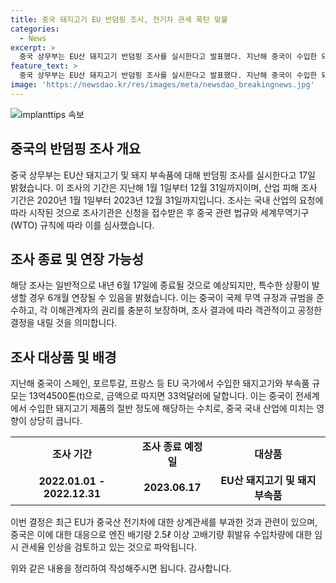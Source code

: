```yaml
---
title: 중국 돼지고기 EU 반덤핑 조사, 전기차 관세 폭탄 맞불
categories:
  - News
excerpt: >
  중국 상무부는 EU산 돼지고기 반덤핑 조사를 실시한다고 발표했다. 지난해 중국이 수입한 돼지고기와 부속품은 13억4500톤으로, 33억달러에 달한다. 조사는 내년 6월 17일 종료될 예정이지만 필요시 6개월 연장될 수 있다. 상무부는 조사 결과에 따라 공정한 결정을 내리겠다고 밝혔으며, 이 결정은 EU의 중국산 전기차 관세에 대응하는 것으로 풀이된다.
feature_text: >
  중국 상무부는 EU산 돼지고기 반덤핑 조사를 실시한다고 발표했다. 지난해 중국이 수입한 돼지고기와 부속품은 13억4500톤으로, 33억달러에 달한다. 조사는 내년 6월 17일 종료될 예정이지만 필요시 6개월 연장될 수 있다. 상무부는 조사 결과에 따라 공정한 결정을 내리겠다고 밝혔으며, 이 결정은 EU의 중국산 전기차 관세에 대응하는 것으로 풀이된다.
image: 'https://newsdao.kr/res/images/meta/newsdao_breakingnews.jpg'
---
```


<p><img src="https://newsdao.kr/res/images/meta/newsdao_breakingnews.jpg" alt="implanttips 속보" /></p>

<h2 data-ke-size="size26">중국의 반덤핑 조사 개요</h2>

<p data-ke-size="size16">중국 상무부는 EU산 돼지고기 및 돼지 부속품에 대해 반덤핑 조사를 실시한다고 17일 밝혔습니다. 이 조사의 기간은 지난해 1월 1일부터 12월 31일까지이며, 산업 피해 조사 기간은 2020년 1월 1일부터 2023년 12월 31일까지입니다. 조사는 국내 산업의 요청에 따라 시작된 것으로 조사기관은 신청을 접수받은 후 중국 관련 법규와 세계무역기구(WTO) 규칙에 따라 이를 심사했습니다.</p>

<h2 data-ke-size="size26">조사 종료 및 연장 가능성</h2>

<p data-ke-size="size16">해당 조사는 일반적으로 내년 6월 17일에 종료될 것으로 예상되지만, 특수한 상황이 발생할 경우 6개월 연장될 수 있음을 밝혔습니다. 이는 중국이 국제 무역 규정과 규범을 준수하고, 각 이해관계자의 권리를 충분히 보장하며, 조사 결과에 따라 객관적이고 공정한 결정을 내릴 것을 의미합니다.</p>

<h2 data-ke-size="size26">조사 대상품 및 배경</h2>

<p data-ke-size="size16">지난해 중국이 스페인, 포르투갈, 프랑스 등 EU 국가에서 수입한 돼지고기와 부속품 규모는 13억4500톤(t)으로, 금액으로 따지면 33억달러에 달합니다. 이는 중국이 전세계에서 수입한 돼지고기 제품의 절반 정도에 해당하는 수치로, 중국 국내 산업에 미치는 영향이 상당히 큽니다.</p>

<table>
    <tr>
        <td style="text-align: center; height: 17px;"><b>조사 기간</b></td>
        <td style="text-align: center; height: 17px;"><b>조사 종료 예정일</b></td>
        <td style="text-align: center; height: 17px;"><b>대상품</b></td>
    </tr>
    <tr>
        <td style="text-align: center; height: 17px;"><b>2022.01.01 - 2022.12.31</b></td>
        <td style="text-align: center; height: 17px;"><b>2023.06.17</b></td>
        <td style="text-align: center; height: 17px;"><b>EU산 돼지고기 및 돼지 부속품</b></td>
    </tr>
</table>

<p data-ke-size="size16">이번 결정은 최근 EU가 중국산 전기차에 대한 상계관세를 부과한 것과 관련이 있으며, 중국은 이에 대한 대응으로 엔진 배기량 2.5ℓ 이상 고배기량 휘발유 수입차량에 대한 임시 관세율 인상을 검토하고 있는 것으로 파악됩니다.</p>

<p>위와 같은 내용을 정리하여 작성해주시면 됩니다. 감사합니다.</p>

